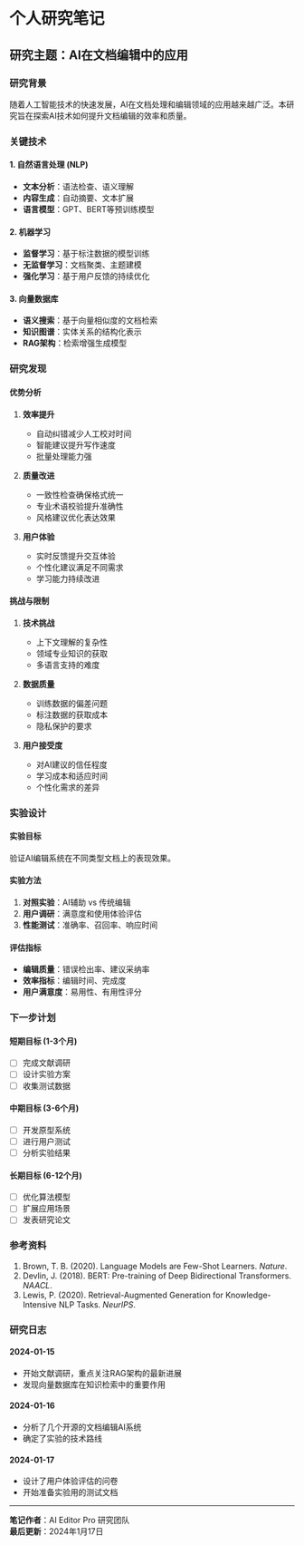 # 个人研究笔记

## 研究主题：AI在文档编辑中的应用

### 研究背景
随着人工智能技术的快速发展，AI在文档处理和编辑领域的应用越来越广泛。本研究旨在探索AI技术如何提升文档编辑的效率和质量。

### 关键技术

#### 1. 自然语言处理 (NLP)
- **文本分析**：语法检查、语义理解
- **内容生成**：自动摘要、文本扩展
- **语言模型**：GPT、BERT等预训练模型

#### 2. 机器学习
- **监督学习**：基于标注数据的模型训练
- **无监督学习**：文档聚类、主题建模
- **强化学习**：基于用户反馈的持续优化

#### 3. 向量数据库
- **语义搜索**：基于向量相似度的文档检索
- **知识图谱**：实体关系的结构化表示
- **RAG架构**：检索增强生成模型

### 研究发现

#### 优势分析
1. **效率提升**
   - 自动纠错减少人工校对时间
   - 智能建议提升写作速度
   - 批量处理能力强

2. **质量改进**
   - 一致性检查确保格式统一
   - 专业术语校验提升准确性
   - 风格建议优化表达效果

3. **用户体验**
   - 实时反馈提升交互体验
   - 个性化建议满足不同需求
   - 学习能力持续改进

#### 挑战与限制
1. **技术挑战**
   - 上下文理解的复杂性
   - 领域专业知识的获取
   - 多语言支持的难度

2. **数据质量**
   - 训练数据的偏差问题
   - 标注数据的获取成本
   - 隐私保护的要求

3. **用户接受度**
   - 对AI建议的信任程度
   - 学习成本和适应时间
   - 个性化需求的差异

### 实验设计

#### 实验目标
验证AI编辑系统在不同类型文档上的表现效果。

#### 实验方法
1. **对照实验**：AI辅助 vs 传统编辑
2. **用户调研**：满意度和使用体验评估
3. **性能测试**：准确率、召回率、响应时间

#### 评估指标
- **编辑质量**：错误检出率、建议采纳率
- **效率指标**：编辑时间、完成度
- **用户满意度**：易用性、有用性评分

### 下一步计划

#### 短期目标 (1-3个月)
- [ ] 完成文献调研
- [ ] 设计实验方案
- [ ] 收集测试数据

#### 中期目标 (3-6个月)
- [ ] 开发原型系统
- [ ] 进行用户测试
- [ ] 分析实验结果

#### 长期目标 (6-12个月)
- [ ] 优化算法模型
- [ ] 扩展应用场景
- [ ] 发表研究论文

### 参考资料

1. Brown, T. B. (2020). Language Models are Few-Shot Learners. *Nature*.
2. Devlin, J. (2018). BERT: Pre-training of Deep Bidirectional Transformers. *NAACL*.
3. Lewis, P. (2020). Retrieval-Augmented Generation for Knowledge-Intensive NLP Tasks. *NeurIPS*.

### 研究日志

#### 2024-01-15
- 开始文献调研，重点关注RAG架构的最新进展
- 发现向量数据库在知识检索中的重要作用

#### 2024-01-16
- 分析了几个开源的文档编辑AI系统
- 确定了实验的技术路线

#### 2024-01-17
- 设计了用户体验评估的问卷
- 开始准备实验用的测试文档

---
**笔记作者**：AI Editor Pro 研究团队  
**最后更新**：2024年1月17日 